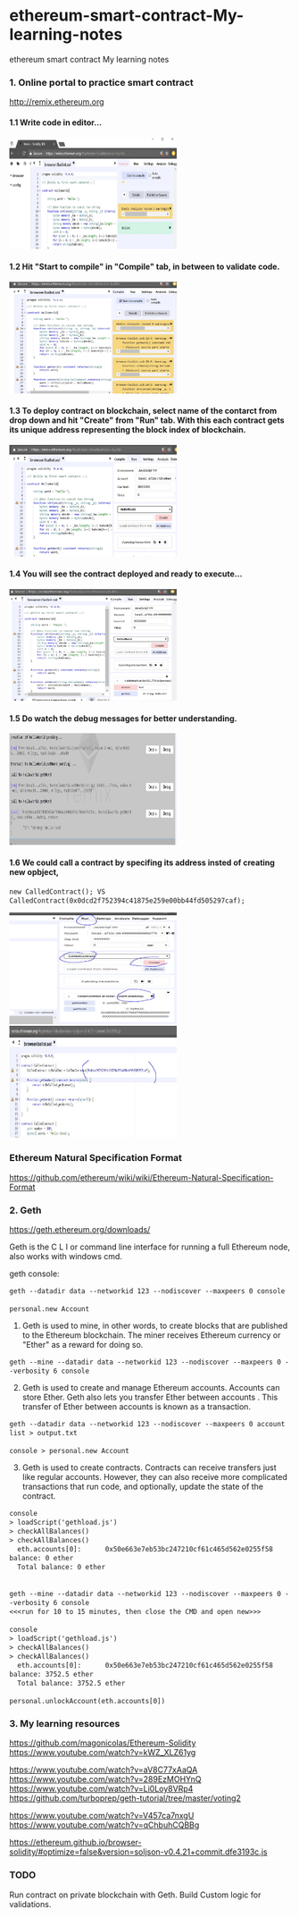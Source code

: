 # ethereum-smart-contract-My-learning-notes
ethereum smart contract My learning notes

### 1. Online portal to practice smart contract
http://remix.ethereum.org


#### 1.1 Write code in editor...

<img src="./pics/a_complie_contract.JPG" width="300" height="200" />

#### 1.2 Hit "Start to compile" in "Compile" tab, in between to validate code.

<img src="./pics/b_complie_contract.JPG" width="300" height="200" />

#### 1.3 To deploy contract on blockchain, select name of the contarct from drop down and hit "Create" from "Run" tab. With this each contract gets its unique address representing the block index of blockchain.


<img src="./pics/c_publish_contract_on_blockchain.JPG" width="300" height="200" />

#### 1.4 You will see the contract deployed and ready to execute...

<img src="./pics/d_execute_contract.JPG" width="300" height="200" />

#### 1.5 Do watch the debug messages for better understanding.

<img src="./pics/e_debuging_execution_logs.JPG" width="300" height="200" />

#### 1.6 We could call a contract by specifing its address insted of creating new opbject, 
```
new CalledContract(); VS CalledContract(0x0dcd2f752394c41875e259e00bb44fd505297caf);
```
<img src="./pics/f_call_contract_by_address.JPG" width="300" height="200" />

<img src="./pics/g_call_contract_by_address.JPG" width="300" height="200" />
 
 

### Ethereum Natural Specification Format
https://github.com/ethereum/wiki/wiki/Ethereum-Natural-Specification-Format


### 2. Geth
https://geth.ethereum.org/downloads/

Geth is the C L I or command line interface for running a full Ethereum node, also works with windows cmd.

geth console:
```
geth --datadir data --networkid 123 --nodiscover --maxpeers 0 console

personal.new Account
```

1. Geth is used to mine, in other words, to create blocks that are published to the Ethereum blockchain. The miner receives Ethereum currency or "Ether" as a reward for doing so.
```
geth --mine --datadir data --networkid 123 --nodiscover --maxpeers 0 --verbosity 6 console
```

2. Geth is used to create and manage Ethereum accounts. Accounts can store Ether. Geth also lets you transfer Ether between accounts . This transfer of Ether between accounts is known as a transaction.
```
geth --datadir data --networkid 123 --nodiscover --maxpeers 0 account list > output.txt

console > personal.new Account
```

3. Geth is used to create contracts. Contracts can receive transfers just like regular accounts. However, they can also receive more complicated transactions that run code, and optionally, update the state of the contract.



```
console
> loadScript('gethload.js')
> checkAllBalances()
> checkAllBalances()
  eth.accounts[0]:      0x50e663e7eb53bc247210cf61c465d562e0255f58      balance: 0 ether
  Total balance: 0 ether


geth --mine --datadir data --networkid 123 --nodiscover --maxpeers 0 --verbosity 6 console
<<<run for 10 to 15 minutes, then close the CMD and open new>>>

console
> loadScript('gethload.js')
> checkAllBalances()
> checkAllBalances()
  eth.accounts[0]:      0x50e663e7eb53bc247210cf61c465d562e0255f58      balance: 3752.5 ether
  Total balance: 3752.5 ether
  
personal.unlockAccount(eth.accounts[0])  

```

### 3. My learning resources
https://github.com/magonicolas/Ethereum-Solidity
https://www.youtube.com/watch?v=kWZ_XLZ61yg

https://www.youtube.com/watch?v=aV8C77xAaQA
https://www.youtube.com/watch?v=289EzMOHYnQ
https://www.youtube.com/watch?v=Li0Loy8VRp4
https://github.com/turboprep/geth-tutorial/tree/master/voting2

https://www.youtube.com/watch?v=V457ca7nxgU
https://www.youtube.com/watch?v=qChbuhCQBBg

https://ethereum.github.io/browser-solidity/#optimize=false&version=soljson-v0.4.21+commit.dfe3193c.js


### TODO
Run contract on private blockchain with Geth.
Build Custom logic for validations.

